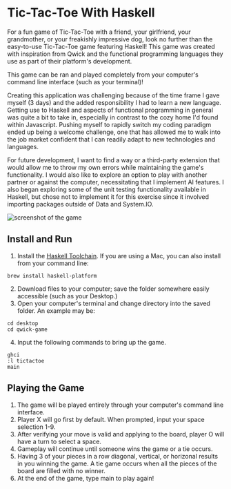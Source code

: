 # Tic-Tac-Toe With Haskell

For a fun game of Tic-Tac-Toe with a friend, your girlfriend, your grandmother, or your freakishly impressive dog, look no further than the easy-to-use Tic-Tac-Toe game featuring Haskell! This game was created with inspiration from Qwick and the functional programming languages they use as part of their platform's development.

This game can be ran and played completely from your computer's command line interface (such as your terminal)!

Creating this application was challenging because of the time frame I gave myself (3 days) and the added responsibility I had to learn a new language. Getting use to Haskell and aspects of functional programming in general was quite a bit to take in, especially in contrast to the cozy home I'd found within Javascript. Pushing myself to rapidly switch my coding paradigm ended up being a welcome challenge, one that has allowed me to walk into the job market confident that I can readily adapt to new technologies and languages.

For future development, I want to find a way or a third-party extension that would allow me to throw my own errors while maintaining the game's functionality. I would also like to explore an option to play with another partner or against the computer, necessitating that I implement AI features. I also began exploring some of the unit testing functionality available in Haskell, but chose not to implement it for this exercise since it involved importing packages outside of Data and System.IO.

![screenshot of the game](https://i.ibb.co/tDmwfMs/Haskell-screenshot.png)

## Install and Run

1. Install the [Haskell Toolchain](https://www.haskell.org/downloads/). If you are using a Mac, you can also install from your command line:
```
brew install haskell-platform
```
2. Download files to your computer; save the folder somewhere easily accessible (such as your Desktop.)
3. Open your computer's terminal and change directory into the saved folder. An example may be:
```
cd desktop
cd qwick-game
```
4. Input the following commands to bring up the game.
```
ghci
:l tictactoe
main
```
## Playing the Game

1. The game will be played entirely through your computer's command line interface.
2. Player X will go first by default. When prompted, input your space selection 1-9.
3. After verifying your move is valid and applying to the board, player O will have a turn to select a space.
4. Gameplay will continue until someone wins the game or a tie occurs.
5. Having 3 of your pieces in a row diagonal, vertical, or horizonal results in you winning the game. A tie game occurs when all the pieces of the board are filled with no winner.
6. At the end of the game, type main to play again!